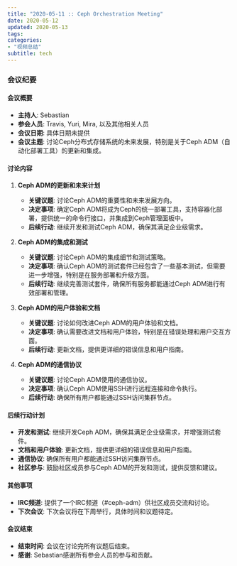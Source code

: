 ```yaml
---
title: "2020-05-11 :: Ceph Orchestration Meeting"
date: 2020-05-12
updated: 2020-05-13
tags:
categories:
- "视频总结"
subtitle: tech
---
```



### 会议纪要

#### 会议概要
- **主持人**: Sebastian
- **参会人员**: Travis, Yuri, Mira, 以及其他相关人员
- **会议日期**: 具体日期未提供
- **会议主题**: 讨论Ceph分布式存储系统的未来发展，特别是关于Ceph ADM（自动化部署工具）的更新和集成。

#### 讨论内容
1. **Ceph ADM的更新和未来计划**
   - **关键议题**: 讨论Ceph ADM的重要性和未来发展方向。
   - **决定事项**: 确定Ceph ADM将成为Ceph的统一部署工具，支持容器化部署，提供统一的命令行接口，并集成到Ceph管理面板中。
   - **后续行动**: 继续开发和测试Ceph ADM，确保其满足企业级需求。

2. **Ceph ADM的集成和测试**
   - **关键议题**: 讨论Ceph ADM的集成细节和测试策略。
   - **决定事项**: 确认Ceph ADM的测试套件已经包含了一些基本测试，但需要进一步增强，特别是在服务部署和升级方面。
   - **后续行动**: 继续完善测试套件，确保所有服务都能通过Ceph ADM进行有效部署和管理。

3. **Ceph ADM的用户体验和文档**
   - **关键议题**: 讨论如何改进Ceph ADM的用户体验和文档。
   - **决定事项**: 确认需要改进文档和用户体验，特别是在错误处理和用户交互方面。
   - **后续行动**: 更新文档，提供更详细的错误信息和用户指南。

4. **Ceph ADM的通信协议**
   - **关键议题**: 讨论Ceph ADM使用的通信协议。
   - **决定事项**: 确认Ceph ADM使用SSH进行远程连接和命令执行。
   - **后续行动**: 确保所有用户都能通过SSH访问集群节点。

#### 后续行动计划
- **开发和测试**: 继续开发Ceph ADM，确保其满足企业级需求，并增强测试套件。
- **文档和用户体验**: 更新文档，提供更详细的错误信息和用户指南。
- **通信协议**: 确保所有用户都能通过SSH访问集群节点。
- **社区参与**: 鼓励社区成员参与Ceph ADM的开发和测试，提供反馈和建议。

#### 其他事项
- **IRC频道**: 提供了一个IRC频道（#ceph-adm）供社区成员交流和讨论。
- **下次会议**: 下次会议将在下周举行，具体时间和议题待定。

#### 会议结束
- **结束时间**: 会议在讨论完所有议题后结束。
- **感谢**: Sebastian感谢所有参会人员的参与和贡献。